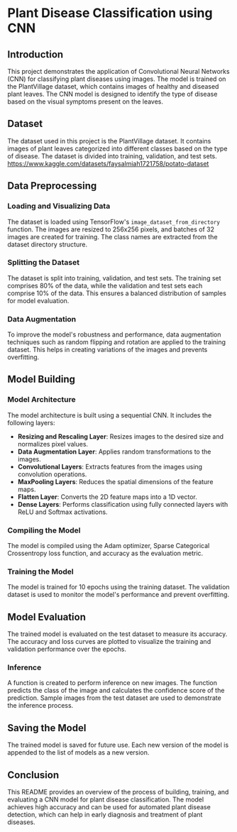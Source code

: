# Plant Disease Classification using CNN

## Introduction

This project demonstrates the application of Convolutional Neural Networks (CNN) for classifying plant diseases using images. The model is trained on the PlantVillage dataset, which contains images of healthy and diseased plant leaves. The CNN model is designed to identify the type of disease based on the visual symptoms present on the leaves.

## Dataset

The dataset used in this project is the PlantVillage dataset. It contains images of plant leaves categorized into different classes based on the type of disease. The dataset is divided into training, validation, and test sets.
https://www.kaggle.com/datasets/faysalmiah1721758/potato-dataset

## Data Preprocessing

### Loading and Visualizing Data

The dataset is loaded using TensorFlow's `image_dataset_from_directory` function. The images are resized to 256x256 pixels, and batches of 32 images are created for training. The class names are extracted from the dataset directory structure.

### Splitting the Dataset

The dataset is split into training, validation, and test sets. The training set comprises 80% of the data, while the validation and test sets each comprise 10% of the data. This ensures a balanced distribution of samples for model evaluation.

### Data Augmentation

To improve the model's robustness and performance, data augmentation techniques such as random flipping and rotation are applied to the training dataset. This helps in creating variations of the images and prevents overfitting.

## Model Building

### Model Architecture

The model architecture is built using a sequential CNN. It includes the following layers:
- **Resizing and Rescaling Layer**: Resizes images to the desired size and normalizes pixel values.
- **Data Augmentation Layer**: Applies random transformations to the images.
- **Convolutional Layers**: Extracts features from the images using convolution operations.
- **MaxPooling Layers**: Reduces the spatial dimensions of the feature maps.
- **Flatten Layer**: Converts the 2D feature maps into a 1D vector.
- **Dense Layers**: Performs classification using fully connected layers with ReLU and Softmax activations.

### Compiling the Model

The model is compiled using the Adam optimizer, Sparse Categorical Crossentropy loss function, and accuracy as the evaluation metric.

### Training the Model

The model is trained for 10 epochs using the training dataset. The validation dataset is used to monitor the model's performance and prevent overfitting.

## Model Evaluation

The trained model is evaluated on the test dataset to measure its accuracy. The accuracy and loss curves are plotted to visualize the training and validation performance over the epochs.

### Inference

A function is created to perform inference on new images. The function predicts the class of the image and calculates the confidence score of the prediction. Sample images from the test dataset are used to demonstrate the inference process.

## Saving the Model

The trained model is saved for future use. Each new version of the model is appended to the list of models as a new version.

## Conclusion

This README provides an overview of the process of building, training, and evaluating a CNN model for plant disease classification. The model achieves high accuracy and can be used for automated plant disease detection, which can help in early diagnosis and treatment of plant diseases.
